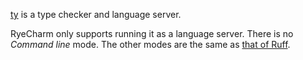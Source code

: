 [ty][1] is a type checker and language server.

RyeCharm only supports running it as a language server.
There is no <i>Command line</i> mode.
The other modes are the same as [that of Ruff][2].


  [1]: https://github.com/astral-sh/ty/blob/main/README.md
  [2]: ../ruff/running-modes.md
